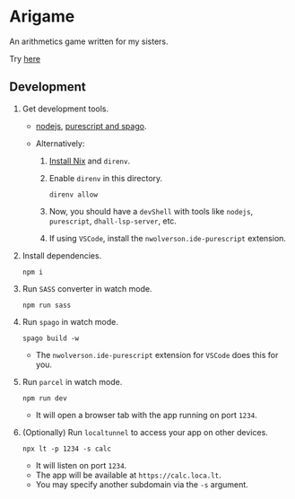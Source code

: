 # Arigame

An arithmetics game written for my sisters.

Try [here](https://deemp.github.io/calculator-game/)

## Development

1. Get development tools.

    - [nodejs](https://nodejs.org/en), [purescript and spago](https://www.purescript.org/).
    - Alternatively:

        1. [Install Nix](https://github.com/deemp/flakes/blob/main/README/InstallNix.md) and `direnv`.
        1. Enable `direnv` in this directory.

            ```console
            direnv allow
            ```

        1. Now, you should have a `devShell` with tools like `nodejs`, `purescript`, `dhall-lsp-server`, etc.
        1. If using `VSCode`, install the `nwolverson.ide-purescript` extension.

1. Install dependencies.

    ```console
    npm i
    ```

1. Run `SASS` converter in watch mode.

    ```console
    npm run sass
    ```

1. Run `spago` in watch mode.

    ```console
    spago build -w
    ```

    - The `nwolverson.ide-purescript` extension for `VSCode` does this for you.

1. Run `parcel` in watch mode.

    ```console
    npm run dev
    ```

   - It will open a browser tab with the app running on port `1234`.

1. (Optionally) Run `localtunnel` to access your app on other devices.

    ```console
    npx lt -p 1234 -s calc
    ```

   - It will listen on port `1234`.
   - The app will be available at `https://calc.loca.lt`.
   - You may specify another subdomain via the `-s` argument.
